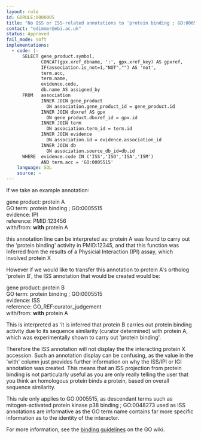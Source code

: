 ```yaml
---
layout: rule
id: GORULE:0000005
title: "No ISS or ISS-related annotations to 'protein binding ; GO:0005515'"
contact: "edimmer@ebi.ac.uk"
status: Approved
fail_mode: soft
implementations:
  - code: |-
      SELECT gene_product.symbol,
             CONCAT(gpx.xref_dbname, ':', gpx.xref_key) AS gpxref,
             IF(association.is_not=1,"NOT","") AS 'not',
             term.acc,
             term.name,
             evidence.code,
             db.name AS assigned_by
      FROM   association
             INNER JOIN gene_product
               ON association.gene_product_id = gene_product.id
             INNER JOIN dbxref AS gpx
               ON gene_product.dbxref_id = gpx.id
             INNER JOIN term
               ON association.term_id = term.id
             INNER JOIN evidence
               ON association.id = evidence.association_id
             INNER JOIN db
               ON association.source_db_id=db.id
      WHERE  evidence.code IN ('ISS','ISO','ISA','ISM')
             AND term.acc = 'GO:0005515'
    language: SQL
    source: ~
---
```

If we take an example annotation:

gene product: protein A\
GO term: protein binding ; GO:0005515\
evidence: IPI\
reference: PMID:123456\
with/from: **with** protein A

this annotation line can be interpreted as: protein A was found to carry
out the 'protein binding' activity in PMID:12345, and that this function
was Inferred from the results of a Physicial Interaction (IPI) assay,
which involved protein X

However if we would like to transfer this annotation to protein A's
ortholog 'protein B', the ISS annotation that would be created would be:

gene product: protein B\
GO term: protein binding ; GO:0005515\
evidence: ISS\
reference: GO\_REF:curator\_judgement\
with/from: **with** protein A

This is interpreted as 'it is inferred that protein B carries out
protein binding activity due to its sequence similarity (curator
determined) with protein A, which was experimentally shown to carry out
'protein binding'.

Therefore the ISS annotation will not display the the interacting
protein X accession. Such an annotation display can be confusing, as the
value in the 'with' column just provides further information on why the
ISS/IPI or IGI annotation was created. This means that an ISS projection
from protein binding is not particularly useful as you are only really
telling the user that you think an homologous protein binds a protein,
based on overall sequence similarity.

This rule only applies to GO:0005515, as descendant terms such as
mitogen-activated protein kinase p38 binding ; GO:0048273 used as ISS
annotations are informative as the GO term name contains far more
specific information as to the identity of the interactor.

For more information, see the [binding
guidelines](http://wiki.geneontology.org/index.php/Binding_Guidelines)
on the GO wiki.
